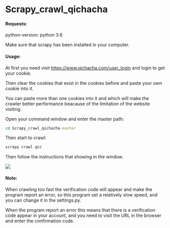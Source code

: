 # Scrapy_crawl_qichacha

#### Requests:

python-version: python 3.6

Make sure that scrapy has been installed in your computer.

#### Usage:

At first you need visit https://www.qichacha.com/user_login and login to get your cookie.

Then clear the cookies that exist in the cookies before and paste your own cookie into it. 

You can paste more than one cookies into it and which will make the crawler better performance beacause of the limitation of the website visiting.

Open your command window and enter the master path:

```cmd
cd Scrapy_crawl_qichacha-master
```

Then start to crawl:

```cmd
scrapy crawl qcc
```

Then follow the instructions that showing in the window.

![](C:\Users\37661\Desktop\cmd.png)

#### Note:

When crawling too fast the verification code will appear and make the program report an error, so this program set a relatively slow speed, and you can change it in the settings.py. 

When the program report an error this means that there is a verification code appear in your account, and you need to visit the URL in the browser and enter the confirmation code.



